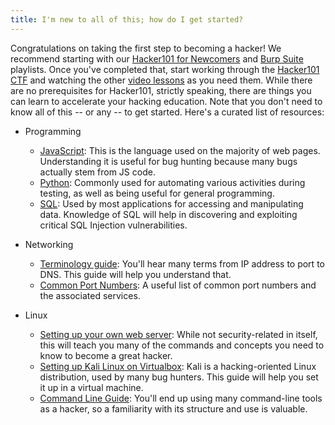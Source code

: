 ```yaml
---
title: I'm new to all of this; how do I get started?
---
```


Congratulations on taking the first step to becoming a hacker! We recommend starting with our [Hacker101 for Newcomers](/playlists/newcomers) and [Burp Suite](/playlists/burp_suite) playlists. Once you've completed that, start working through the [Hacker101 CTF](https://ctf.hacker101.com/) and watching the other [video lessons](/videos) as you need them. While there are no prerequisites for Hacker101, strictly speaking, there are things you can learn to accelerate your hacking education. Note that you don't need to know all of this -- or any -- to get started. Here's a curated list of resources:

* Programming
    * [JavaScript](https://javascript.info/): This is the language used on the majority of web pages. Understanding it is useful for bug hunting because many bugs actually stem from JS code.
    * [Python](https://docs.python.org/3/tutorial/): Commonly used for automating various activities during testing, as well as being useful for general programming.
    * [SQL](https://sqlbolt.com/): Used by most applications for accessing and manipulating data. Knowledge of SQL will help in discovering and exploiting critical SQL Injection vulnerabilities.

* Networking
    * [Terminology guide](https://www.digitalocean.com/community/tutorials/an-introduction-to-networking-terminology-interfaces-and-protocols): You'll hear many terms from IP address to port to DNS. This guide will help you understand that.
    * [Common Port Numbers](https://www.utilizewindows.com/list-of-common-network-port-numbers/): A useful list of common port numbers and the associated services.

* Linux
    * [Setting up your own web server](https://www.linux.com/training-tutorials/easy-lamp-server-installation): While not security-related in itself, this will teach you many of the commands and concepts you need to know to become a great hacker.
    * [Setting up Kali Linux on Virtualbox](https://linuxconfig.org/how-to-install-kali-linux-on-virtualbox): Kali is a hacking-oriented Linux distribution, used by many bug hunters. This guide will help you set it up in a virtual machine.
    * [Command Line Guide](https://lifehacker.com/a-command-line-primer-for-beginners-5633909?IR=T): You'll end up using many command-line tools as a hacker, so a familiarity with its structure and use is valuable.
